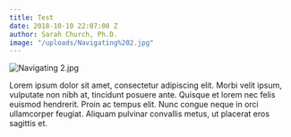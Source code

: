 ```yaml
---
title: Test
date: 2018-10-10 22:07:00 Z
author: Sarah Church, Ph.D.
image: "/uploads/Navigating%202.jpg"
---
```


![Navigating 2.jpg](/uploads/Navigating%202.jpg)

Lorem ipsum dolor sit amet, consectetur adipiscing elit. Morbi velit ipsum, vulputate non nibh at, tincidunt posuere ante. Quisque et lorem nec felis euismod hendrerit. Proin ac tempus elit. Nunc congue neque in orci ullamcorper feugiat. Aliquam pulvinar convallis metus, ut placerat eros sagittis et.